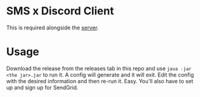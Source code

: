 # SMS x Discord Client

This is required alongside the [server](https://github.com/EmotionalLove/SMS_x_Discord). 

# Usage

Download the release from the releases tab in this repo and use `java -jar <the jar>.jar` to run it. A config will generate and it will exit. Edit the config with the desired information and then re-run it. Easy. You'll also have to set up and sign up for SendGrid.